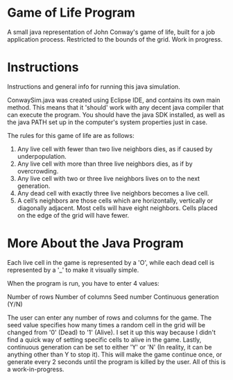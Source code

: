 # Game of Life Program
A small java representation of John Conway's game of life, built for a job application process. Restricted to the bounds of the grid. Work in progress.

# Instructions
Instructions and general info for running this java simulation.

ConwaySim.java was created using Eclipse IDE, and contains its own main method.
This means that it 'should' work with any decent java compiler that can execute
the program. You should have the java SDK installed, as well as the java PATH set 
up in the computer's system properties just in case.

The rules for this game of life are as follows:

1. Any live cell with fewer than two live neighbors dies, as if caused by underpopulation. 
2. Any live cell with more than three live neighbors dies, as if by overcrowding. 
3. Any live cell with two or three live neighbors lives on to the next generation. 
4. Any dead cell with exactly three live neighbors becomes a live cell. 
5. A cell’s neighbors are those cells which are horizontally, vertically or diagonally adjacent. 
   Most cells will have eight neighbors. Cells placed on the edge of the grid will have fewer.
   
# More About the Java Program
Each live cell in the game is represented by a 'O', while each dead cell is
represented by a '_' to make it visually simple.

When the program is run, you have to enter 4 values:

Number of rows
Number of columns
Seed number
Continuous generation (Y/N)

The user can enter any number of rows and columns for the game. The seed value
specifies how many times a random cell in the grid will be changed from '0' (Dead)
to '1' (Alive). I set it up this way because I didn't find a quick way of setting
specific cells to alive in the game. Lastly, continuous generation can be set to either
'Y' or 'N' (In reality, it can be anything other than Y to stop it). This will make 
the game continue once, or generate every 2 seconds until the program is killed by the user. 
All of this is a work-in-progress.
